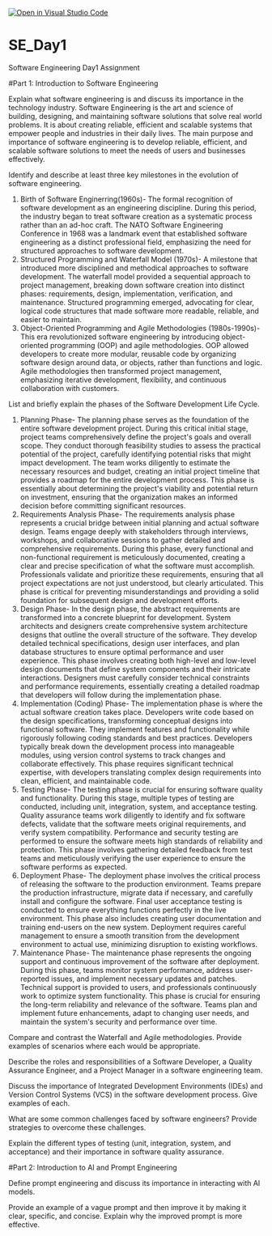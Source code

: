 [![Open in Visual Studio Code](https://classroom.github.com/assets/open-in-vscode-2e0aaae1b6195c2367325f4f02e2d04e9abb55f0b24a779b69b11b9e10269abc.svg)](https://classroom.github.com/online_ide?assignment_repo_id=18444385&assignment_repo_type=AssignmentRepo)
# SE_Day1
Software Engineering Day1 Assignment

#Part 1: Introduction to Software Engineering

Explain what software engineering is and discuss its importance in the technology industry.
Software Engineering is the art and science of building, designing, and maintaining software solutions that solve real world problems. It is about creating reliable, efficient and scalable systems that empower people and industries in their daily lives.
The main purpose and importance of software engineering is to develop reliable, efficient, and scalable software solutions to meet the needs of users and businesses effectively.

Identify and describe at least three key milestones in the evolution of software engineering.
1. Birth of Software Enginerring(1960s)- The formal recognition of software development as an engineering discipline. During this period, the industry began to treat software creation as a systematic process rather than an ad-hoc craft. The NATO Software Engineering Conference in 1968 was a landmark event that established software engineering as a distinct professional field, emphasizing the need for structured approaches to software development.
2. Structured Programming and Waterfall Model (1970s)- A milestone that introduced more disciplined and methodical approaches to software development. The waterfall model provided a sequential approach to project management, breaking down software creation into distinct phases: requirements, design, implementation, verification, and maintenance. Structured programming emerged, advocating for clear, logical code structures that made software more readable, reliable, and easier to maintain.
3. Object-Oriented Programming and Agile Methodologies (1980s-1990s)- This era revolutionized software engineering by introducing object-oriented programming (OOP) and agile methodologies. OOP allowed developers to create more modular, reusable code by organizing software design around data, or objects, rather than functions and logic. Agile methodologies then transformed project management, emphasizing iterative development, flexibility, and continuous collaboration with customers.

List and briefly explain the phases of the Software Development Life Cycle.
1. Planning Phase- The planning phase serves as the foundation of the entire software development project. During this critical initial stage, project teams comprehensively define the project's goals and overall scope. They conduct thorough feasibility studies to assess the practical potential of the project, carefully identifying potential risks that might impact development. The team works diligently to estimate the necessary resources and budget, creating an initial project timeline that provides a roadmap for the entire development process. This phase is essentially about determining the project's viability and potential return on investment, ensuring that the organization makes an informed decision before committing significant resources.
2. Requirements Analysis Phase- The requirements analysis phase represents a crucial bridge between initial planning and actual software design. Teams engage deeply with stakeholders through interviews, workshops, and collaborative sessions to gather detailed and comprehensive requirements. During this phase, every functional and non-functional requirement is meticulously documented, creating a clear and precise specification of what the software must accomplish. Professionals validate and prioritize these requirements, ensuring that all project expectations are not just understood, but clearly articulated. This phase is critical for preventing misunderstandings and providing a solid foundation for subsequent design and development efforts.
3. Design Phase- In the design phase, the abstract requirements are transformed into a concrete blueprint for development. System architects and designers create comprehensive system architecture designs that outline the overall structure of the software. They develop detailed technical specifications, design user interfaces, and plan database structures to ensure optimal performance and user experience. This phase involves creating both high-level and low-level design documents that define system components and their intricate interactions. Designers must carefully consider technical constraints and performance requirements, essentially creating a detailed roadmap that developers will follow during the implementation phase.
4. Implementation (Coding) Phase- The implementation phase is where the actual software creation takes place. Developers write code based on the design specifications, transforming conceptual designs into functional software. They implement features and functionality while rigorously following coding standards and best practices. Developers typically break down the development process into manageable modules, using version control systems to track changes and collaborate effectively. This phase requires significant technical expertise, with developers translating complex design requirements into clean, efficient, and maintainable code.
5. Testing Phase- The testing phase is crucial for ensuring software quality and functionality. During this stage, multiple types of testing are conducted, including unit, integration, system, and acceptance testing. Quality assurance teams work diligently to identify and fix software defects, validate that the software meets original requirements, and verify system compatibility. Performance and security testing are performed to ensure the software meets high standards of reliability and protection. This phase involves gathering detailed feedback from test teams and meticulously verifying the user experience to ensure the software performs as expected.
6. Deployment Phase- The deployment phase involves the critical process of releasing the software to the production environment. Teams prepare the production infrastructure, migrate data if necessary, and carefully install and configure the software. Final user acceptance testing is conducted to ensure everything functions perfectly in the live environment. This phase also includes creating user documentation and training end-users on the new system. Deployment requires careful management to ensure a smooth transition from the development environment to actual use, minimizing disruption to existing workflows.
7. Maintenance Phase- The maintenance phase represents the ongoing support and continuous improvement of the software after deployment. During this phase, teams monitor system performance, address user-reported issues, and implement necessary updates and patches. Technical support is provided to users, and professionals continuously work to optimize system functionality. This phase is crucial for ensuring the long-term reliability and relevance of the software. Teams plan and implement future enhancements, adapt to changing user needs, and maintain the system's security and performance over time.

Compare and contrast the Waterfall and Agile methodologies. Provide examples of scenarios where each would be appropriate.


Describe the roles and responsibilities of a Software Developer, a Quality Assurance Engineer, and a Project Manager in a software engineering team.


Discuss the importance of Integrated Development Environments (IDEs) and Version Control Systems (VCS) in the software development process. Give examples of each.


What are some common challenges faced by software engineers? Provide strategies to overcome these challenges.


Explain the different types of testing (unit, integration, system, and acceptance) and their importance in software quality assurance.


#Part 2: Introduction to AI and Prompt Engineering


Define prompt engineering and discuss its importance in interacting with AI models.


Provide an example of a vague prompt and then improve it by making it clear, specific, and concise. Explain why the improved prompt is more effective.
